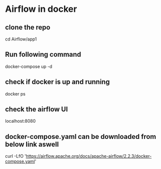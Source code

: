 # Airflow in docker
## clone the repo
cd Airflow/app1
## Run following command
docker-compose up -d
## check if docker is up and running
docker ps

## check the airflow UI
localhost:8080

## docker-compose.yaml can be downloaded from below link aswell
curl -LfO 'https://airflow.apache.org/docs/apache-airflow/2.2.3/docker-compose.yaml'